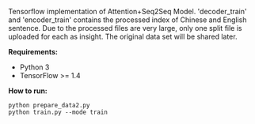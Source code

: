 Tensorflow implementation of Attention+Seq2Seq Model.
'decoder_train' and 'encoder_train' contains the processed index of Chinese and English sentence.
Due to the processed files are very large, only one split file is uploaded for each as insight.
The original data set will be shared later.

**Requirements:**  

* Python 3  
* TensorFlow >= 1.4  


**How to run:**  
  ```
  python prepare_data2.py
  python train.py --mode train
  ```


